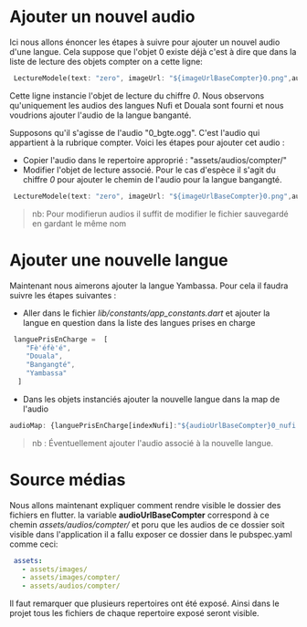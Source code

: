 # Ajouter un nouvel audio

Ici nous allons énoncer les étapes à suivre pour ajouter un nouvel audio d'une langue. Cela suppose que l'objet 0 existe déjà c'est à dire que dans la liste de lecture des objets compter on a cette ligne:

```dart
 LectureModele(text: "zero", imageUrl: "${imageUrlBaseCompter}0.png",audioMap: {languePrisEnCharge[indexNufi]:"${audioUrlBaseCompter}0_nufi.ogg",languePrisEnCharge[indexDouala]:"${audioUrlBaseCompter}0_dla.ogg",languePrisEnCharge[indexBangante]:""}),
```

Cette ligne instancie l'objet de lecture du chiffre *0*. Nous observons qu'uniquement les audios des langues Nufi et Douala sont fourni et nous voudrions ajouter l'audio de la langue banganté.

 Supposons qu'il s'agisse de l'audio "0_bgte.ogg". C'est l'audio qui appartient à la rubrique compter. Voici les étapes pour ajouter cet audio :

- Copier l'audio dans le repertoire approprié : "assets/audios/compter/"
- Modifier l'objet de lecture associé. Pour le cas d'espèce il s'agit du chiffre *0* pour ajouter le chemin de l'audio pour la langue bangangté.

```dart
 LectureModele(text: "zero", imageUrl: "${imageUrlBaseCompter}0.png",audioMap: {languePrisEnCharge[indexNufi]:"${audioUrlBaseCompter}0_nufi.ogg",languePrisEnCharge[indexDouala]:"${audioUrlBaseCompter}0_dla.ogg",languePrisEnCharge[indexBangante]:"${audioUrlBaseCompter}0_bgte.ogg"),
```

> nb: Pour modifierun audios il suffit de modifier le fichier sauvegardé en gardant le même nom

# Ajouter une nouvelle langue

Maintenant nous aimerons ajouter la langue Yambassa. Pour cela il faudra suivre les étapes suivantes :

- Aller dans le fichier *lib/constants/app_constants.dart* et ajouter la langue en question dans la liste des langues prises en charge

```dart
 languePrisEnCharge =  [
    "Fè'éfè'é",
    "Douala",
    "Bangangté",
    "Yambassa"
  ]
```

- Dans les objets instanciés ajouter la nouvelle langue dans la map de l'audio

```js
audioMap: {languePrisEnCharge[indexNufi]:"${audioUrlBaseCompter}0_nufi.ogg",languePrisEnCharge[indexDouala]:"${audioUrlBaseCompter}0_dla.ogg",languePrisEnCharge[indexBangante]:"${audioUrlBaseCompter}0_bgte.ogg",languePrisEnCharge[indexYambassa]:""}
```

> nb : Éventuellement ajouter l'audio associé à la nouvelle langue.

# Source médias

 Nous allons maintenant expliquer comment rendre visible le dossier des fichiers en flutter. la variable **audioUrlBaseCompter** correspond à ce chemin *assets/audios/compter/* et poru que les audios de ce dossier soit visible dans l'application il a fallu exposer ce dossier dans le pubspec.yaml comme ceci:

 ```yaml
  assets:
    - assets/images/
    - assets/images/compter/
    - assets/audios/compter/
 ```

Il faut remarquer que plusieurs repertoires ont été exposé. Ainsi dans le projet tous les fichiers de chaque repertoire exposé seront visible.
